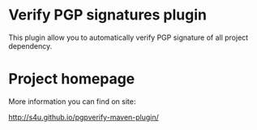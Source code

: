 # Verify PGP signatures plugin

This plugin allow you to automatically verify PGP signature of all project dependency.

# Project homepage

More information you can find on site:

http://s4u.github.io/pgpverify-maven-plugin/
